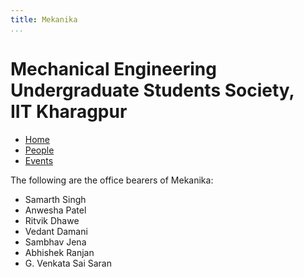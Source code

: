 ```yaml
---
title: Mekanika
...
```


# Mechanical Engineering Undergraduate Students Society,<br> IIT Kharagpur

<ul class="nav">
    <li class="nav"><a href="./index.html">Home</a></li>
    <li class="nav"><a class="active" href="">People</a></li>
    <li class="nav"><a href="./events.html">Events</a></li>
</ul>

The following are the office bearers of Mekanika: 

* Samarth Singh
* Anwesha Patel
* Ritvik Dhawe
* Vedant Damani 
* Sambhav Jena
* Abhishek Ranjan
* G. Venkata Sai Saran

